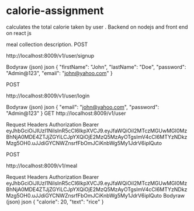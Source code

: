 # calorie-assignment
calculates the total calorie taken by user . Backend on nodejs and front end on react js 


meal collection description.
POST

http://localhost:8009/v1/user/signup

Bodyraw (json)
json
{
  "firstName": "John",
  "lastName": "Doe",
  "password": "Admin@123",
  "email": "john@yahoo.com"
}


POST

http://localhost:8009/v1/user/login

Bodyraw (json)
json
{
  "email": "john@yahoo.com",
  "password": "Admin@123"
}
GET
http://localhost:8009/v1/user


Request Headers
Authorization
Bearer eyJhbGciOiJIUzI1NiIsInR5cCI6IkpXVCJ9.eyJfaWQiOiI2MTczMGUwMGI0MzBhNjA0MDE4ZTJjZGYiLCJpYXQiOjE2MzQ5MzAyOTgsImV4cCI6MTYzNDkzMzg5OH0.uJJdiGYCNWZnsrfFbOmJCiKnbWg5My1JdrV6iplQuto

POST

http://localhost:8009/v1/meal

Request Headers
Authorization
Bearer eyJhbGciOiJIUzI1NiIsInR5cCI6IkpXVCJ9.eyJfaWQiOiI2MTczMGUwMGI0MzBhNjA0MDE4ZTJjZGYiLCJpYXQiOjE2MzQ5MzAyOTgsImV4cCI6MTYzNDkzMzg5OH0.uJJdiGYCNWZnsrfFbOmJCiKnbWg5My1JdrV6iplQuto
Bodyraw (json)
json
{
  "calorie": 20,
  "text": "rice"
}